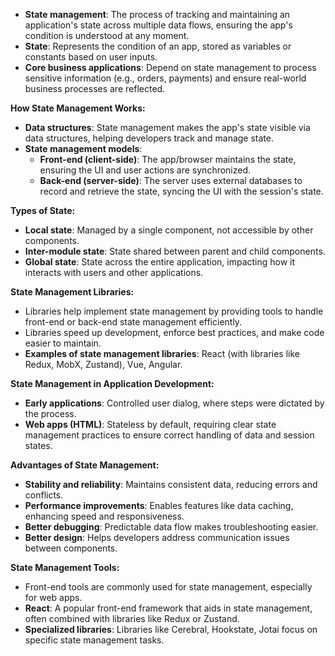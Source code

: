 - **State management**: The process of tracking and maintaining an application's state across multiple data flows, ensuring the app's condition is understood at any moment.
- **State**: Represents the condition of an app, stored as variables or constants based on user inputs.
- **Core business applications**: Depend on state management to process sensitive information (e.g., orders, payments) and ensure real-world business processes are reflected.

**How State Management Works:**

- **Data structures**: State management makes the app's state visible via data structures, helping developers track and manage state.
- **State management models**:
  - **Front-end (client-side)**: The app/browser maintains the state, ensuring the UI and user actions are synchronized.
  - **Back-end (server-side)**: The server uses external databases to record and retrieve the state, syncing the UI with the session's state.

**Types of State:**

- **Local state**: Managed by a single component, not accessible by other components.
- **Inter-module state**: State shared between parent and child components.
- **Global state**: State across the entire application, impacting how it interacts with users and other applications.

**State Management Libraries:**

- Libraries help implement state management by providing tools to handle front-end or back-end state management efficiently.
- Libraries speed up development, enforce best practices, and make code easier to maintain.
- **Examples of state management libraries**: React (with libraries like Redux, MobX, Zustand), Vue, Angular.

**State Management in Application Development:**

- **Early applications**: Controlled user dialog, where steps were dictated by the process.
- **Web apps (HTML)**: Stateless by default, requiring clear state management practices to ensure correct handling of data and session states.

**Advantages of State Management:**

- **Stability and reliability**: Maintains consistent data, reducing errors and conflicts.
- **Performance improvements**: Enables features like data caching, enhancing speed and responsiveness.
- **Better debugging**: Predictable data flow makes troubleshooting easier.
- **Better design**: Helps developers address communication issues between components.

**State Management Tools:**

- Front-end tools are commonly used for state management, especially for web apps.
- **React**: A popular front-end framework that aids in state management, often combined with libraries like Redux or Zustand.
- **Specialized libraries**: Libraries like Cerebral, Hookstate, Jotai focus on specific state management tasks.
